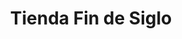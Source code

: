 ---
title: "Tienda Fin de Siglo"
url: /centro-habana-la-habana/tienda-fin-de-siglo/
shop: Kramladen
---